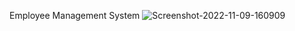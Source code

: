 Employee Management System
<img src="https://i.ibb.co/QQ6LV7b/Screenshot-2022-11-09-160909.png" alt="Screenshot-2022-11-09-160909" border="0" />


